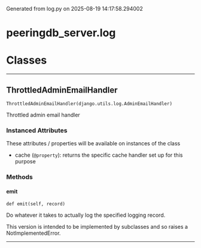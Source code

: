 Generated from log.py on 2025-08-19 14:17:58.294002

# peeringdb_server.log

# Classes
---

## ThrottledAdminEmailHandler

```
ThrottledAdminEmailHandler(django.utils.log.AdminEmailHandler)
```

Throttled admin email handler


### Instanced Attributes

These attributes / properties will be available on instances of the class

- cache (`@property`): returns the specific cache handler set up for this purpose

### Methods

#### emit
`def emit(self, record)`

Do whatever it takes to actually log the specified logging record.

This version is intended to be implemented by subclasses and so
raises a NotImplementedError.

---
